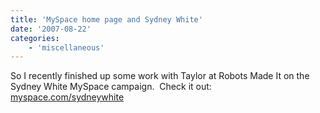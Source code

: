```yaml
---
title: 'MySpace home page and Sydney White'
date: '2007-08-22'
categories:
    - 'miscellaneous'
---
```


So I recently finished up some work with Taylor at Robots Made It on the Sydney White MySpace campaign.  Check it out:  [myspace.com/sydneywhite](https://www.myspace.com/sydneywhite 'Sydney White Myspace')
